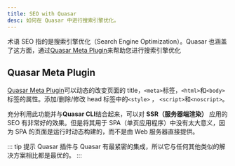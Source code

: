 ```yaml
---
title: SEO with Quasar
desc: 如何在 Quasar 中进行搜索引擎优化。
---
```


术语 SEO 指的是搜索引擎优化（Search Engine Optimization）。Quasar 也涵盖了这方面，通过[Quasar Meta Plugin](/quasar-plugins/meta)来帮助您进行搜索引擎优化

## Quasar Meta Plugin

[Quasar Meta Plugin](/quasar-plugins/meta)可以动态的改变页面的 title，`<meta>`标签，`<html>`和`<body>`标签的属性。添加/删除/修改 head 标签中的`<style>` ， `<script>`和`<noscript>`。

充分利用此功能并与**Quasar CLI**结合起来，可以对 **SSR（服务器端渲染）** 应用的 SEO 有非常好的效果。但是将其用于 SPA（单页应用程序）中没有太大意义，因为 SPA 的页面是运行时动态构建的，而不是由 Web 服务器直接提供。

::: tip 提示
Quasar 插件与 Quasar 有最紧密的集成，所以它与任何其他类似的解决方案相比都是最优的。
:::
